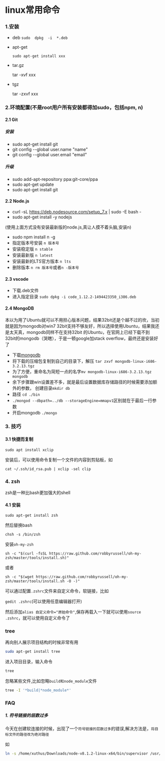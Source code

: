 # linux常用命令
### 1.安装
* deb
	`sudo  dpkg  -i  *.deb`

* apt-get

	`sudo apt-get install xxx`
	
* tar.gz

	tar -xvf xxx


* tgz
	
	tar -zxvf xxx

### 2.环境配置(不是root用户所有安装都得加sudo，包括npm, n)
#### 2.1 Git
##### 安装
* sudo apt-get install git
* git config --global user.name "name"
* git config --global user.email "email"
##### 升级
* sudo add-apt-repository ppa:git-core/ppa
* sudo apt-get update
* sudo apt-get install git

#### 2.2 Node.js
* curl -sL https://deb.nodesource.com/setup_7.x | sudo -E bash -
* sudo apt-get install -y nodejs

(使用上面方式没有安装最新版的node.js,真让人摸不着头脑,安装n)

* sudo npm install n -g
* 指定版本号安装 `n 版本号`
* 安装稳定版 `n stable`
* 安装最新版 `n latest`
* 安装最新的LTS官方版本 `n lts`
* 删除版本 `n rm 版本号`或者`n -版本号`

#### 2.3 vscode
* 下载.deb文件
* 进入指定目录 `sudo dpkg -i code_1.12.2-1494423350_i386.deb`

#### 2.4 MongoDB
本以为用了Ubuntu就可以不用担心版本问题，结果32bit还是个越不过的坎，当初就是因为mongodb对win7 32bit支持不够友好，所以选择使用Ubuntu，结果我还是太天真，mongodb同样不在支持32bit 的Ubuntu，在官网上已经下载不到32bit的mongodb（哭瞎），于是一顿google加stack overflow，最终还是安装好了

* 下载[mongodb][1]
* 将下载的压缩包复制到自己的目录下，解压 `tar zxvf mongodb-linux-i686-3.2.13.tgz`
* 为了方便，重命名为简短一点的名字`mv mongodb-linux-i686-3.2.13.tgz mongodb`
* 余下步骤跟win设置差不多，就是最后设置数据库存储路径的时候需要添加额外的参数， 创建目录`mkdir db`
* 路径 `cd ./bin`
* `./mongod --dbpath=../db --storageEngine=mmapv1`区别就在于最后一行参数
* 开启mongodb `./mongo`

 [1]: http://dl.mongodb.org/dl/linux/i686
 
 ### 3. 技巧
 #### 3.1 快捷而复制
 
 	sudo apt install xclip 
	
安装后，可以使用命令复制一个文件的内容到剪贴板，如

	cat ~/.ssh/id_rsa.pub | xclip -sel clip

### 4. zsh
zsh是一种比bash更加强大的shell

#### 4.1 安装
`sudo apt-get install zsh`

然后替换bash

`chsh -s /bin/zsh`

安装`oh-my-zsh`

`sh -c "$(curl -fsSL https://raw.github.com/robbyrussell/oh-my-zsh/master/tools/install.sh)"`

或者

`sh -c "$(wget https://raw.github.com/robbyrussell/oh-my-zsh/master/tools/install.sh -O -)"`

可以通过配置`.zshrc`文件来自定义命令，软链接，比如

`gedit .zshrc`(可以使用任意编辑器打开)

然后添加`alias 自定义命令="原始命令"`,保存再载入一下就可以使用`source .zshrc`，就可以使用自定义命令了

### tree
再向别人展示项目结构的时候非常有用

```bash
sudo apt-get install tree
```

进入项目目录，输入命令
```bash
tree
```

忽略某些文件,比如忽略`build和node_module`文件

```bash
tree -I '*build|*node_module*'
```

### FAQ
##### 1. 符号链接的层数过多
今天在创建软连接的时候，出现了一个`符号链接的层数过多`的错误,解决方法是，`将目标文件的路径改为绝对路径`

如

```bash
ln -s /home/xuthus/Downloads/node-v8.1.2-linux-x64/bin/supervisor /usr/local/bin/supervisor
```










